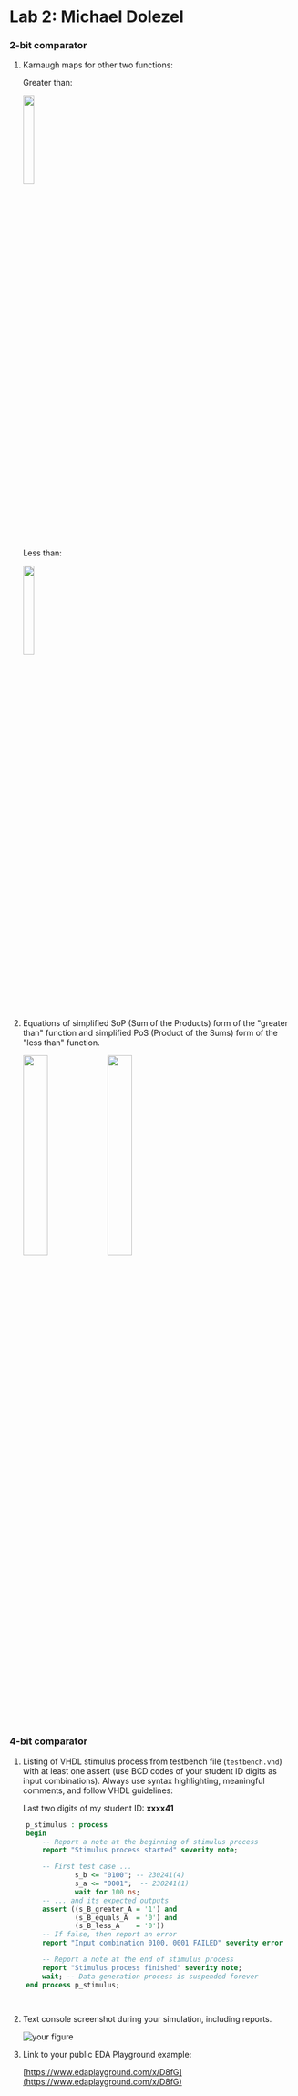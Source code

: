 # Lab 2: Michael Dolezel

### 2-bit comparator

1. Karnaugh maps for other two functions:

   Greater than:
   
   <img src="" width=20% height=20%>


   Less than:
   
   <img src="" width=20% height=20%>


2. Equations of simplified SoP (Sum of the Products) form of the "greater than" function and simplified PoS (Product of the Sums) form of the "less than" function.

   <img src="" width=30% height=30%>
   <img src="" width=30% height=30%>
   

### 4-bit comparator

1. Listing of VHDL stimulus process from testbench file (`testbench.vhd`) with at least one assert (use BCD codes of your student ID digits as input combinations). Always use syntax highlighting, meaningful comments, and follow VHDL guidelines:

   Last two digits of my student ID: **xxxx41**

```vhdl
    p_stimulus : process
    begin
        -- Report a note at the beginning of stimulus process
        report "Stimulus process started" severity note;

        -- First test case ...
       			s_b <= "0100"; -- 230241(4)
        		s_a <= "0001";  -- 230241(1)
        		wait for 100 ns;
        -- ... and its expected outputs
        assert ((s_B_greater_A = '1') and
                (s_B_equals_A  = '0') and
                (s_B_less_A    = '0'))
        -- If false, then report an error
        report "Input combination 0100, 0001 FAILED" severity error

        -- Report a note at the end of stimulus process
        report "Stimulus process finished" severity note;
        wait; -- Data generation process is suspended forever
    end process p_stimulus;
    
    
```

2. Text console screenshot during your simulation, including reports.

   ![your figure]()

3. Link to your public EDA Playground example:

   [https://www.edaplayground.com/x/D8fG](https://www.edaplayground.com/x/D8fG)

